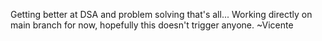 Getting better at DSA and problem solving that's all...
Working directly on main branch for now, hopefully this doesn't trigger anyone. ~Vicente

